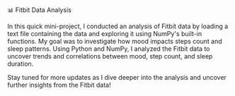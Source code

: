 📊 Fitbit Data Analysis

In this quick mini-project, I conducted an analysis of Fitbit data by loading a text file containing the data and exploring it using NumPy's built-in functions. My goal was to investigate how mood impacts steps count and sleep patterns.
Using Python and NumPy, I analyzed the Fitbit data to uncover trends and correlations between mood, step count, and sleep duration. 

Stay tuned for more updates as I dive deeper into the analysis and uncover further insights from the Fitbit data!
